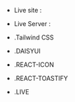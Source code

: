 * Live site :

* Live Server :

*  .Tailwind CSS
* .DAISYUI
* .REACT-ICON
* .REACT-TOASTIFY
* .LIVE 